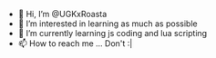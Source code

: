- 👋 Hi, I’m @UGKxRoasta
- 👀 I’m interested in learning as much as possible
- 🌱 I’m currently learning js coding and lua scripting
- 📫 How to reach me ... Don't :|


